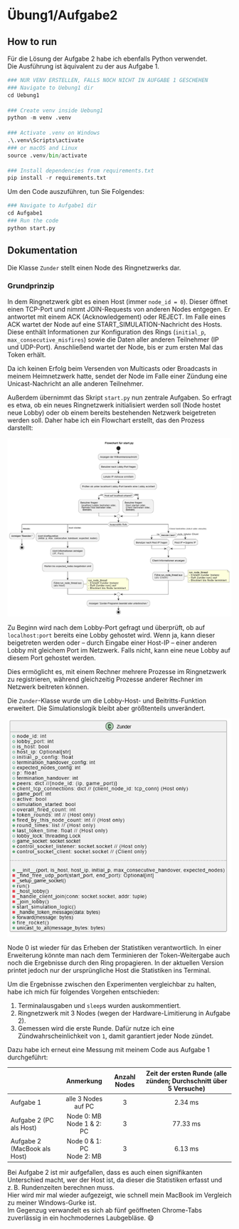 # Übung1/Aufgabe2

## How to run

Für die Lösung der Aufgabe 2 habe ich ebenfalls Python verwendet.  
Die Ausführung ist äquivalent zu der aus Aufgabe 1.

```python
### NUR VENV ERSTELLEN, FALLS NOCH NICHT IN AUFGABE 1 GESCHEHEN
### Navigate to Uebung1 dir
cd Uebung1

### Create venv inside Uebung1
python -m venv .venv

### Activate .venv on Windows
.\.venv\Scripts\activate
### or macOS and Linux
source .venv/bin/activate

### Install dependencies from requirements.txt
pip install -r requirements.txt
```

Um den Code auszuführen, tun Sie Folgendes:

```python
### Navigate to Aufgabe1 dir
cd Aufgabe1
### Run the code
python start.py
```

## Dokumentation

Die Klasse `Zunder` stellt einen Node des Ringnetzwerks dar.

### Grundprinzip

In dem Ringnetzwerk gibt es einen Host (immer `node_id = 0`). Dieser öffnet einen TCP-Port und nimmt JOIN-Requests von anderen Nodes entgegen. Er antwortet mit einem ACK (Acknowledgement) oder REJECT. Im Falle eines ACK wartet der Node auf eine START_SIMULATION-Nachricht des Hosts. Diese enthält Informationen zur Konfiguration des Rings (`initial_p`, `max_consecutive_misfires`) sowie die Daten aller anderen Teilnehmer (IP und UDP-Port). Anschließend wartet der Node, bis er zum ersten Mal das Token erhält.

Da ich keinen Erfolg beim Versenden von Multicasts oder Broadcasts in meinem Heimnetzwerk hatte, sendet der Node im Falle einer Zündung eine Unicast-Nachricht an alle anderen Teilnehmer.

Außerdem übernimmt das Skript `start.py` nun zentrale Aufgaben. So erfragt es etwa, ob ein neues Ringnetzwerk initialisiert werden soll (Node hostet neue Lobby) oder ob einem bereits bestehenden Netzwerk beigetreten werden soll. Daher habe ich ein Flowchart erstellt, das den Prozess darstellt:

![start.py Flowchart](./resources/start_flowchart.png)

Zu Beginn wird nach dem Lobby-Port gefragt und überprüft, ob auf `localhost:port` bereits eine Lobby gehostet wird. Wenn ja, kann dieser beigetreten werden oder – durch Eingabe einer Host-IP – einer anderen Lobby mit gleichem Port im Netzwerk. Falls nicht, kann eine neue Lobby auf diesem Port gehostet werden.

Dies ermöglicht es, mit einem Rechner mehrere Prozesse im Ringnetzwerk zu registrieren, während gleichzeitig Prozesse anderer Rechner im Netzwerk beitreten können.

Die `Zunder`-Klasse wurde um die Lobby-Host- und Beitritts-Funktion erweitert. Die Simulationslogik bleibt aber größtenteils unverändert.

![UML Zunder](./resources/Zunder_UML.png)

Node 0 ist wieder für das Erheben der Statistiken verantwortlich. In einer Erweiterung könnte man nach dem Terminieren der Token-Weitergabe auch noch die Ergebnisse durch den Ring propagieren. In der aktuellen Version printet jedoch nur der ursprüngliche Host die Statistiken ins Terminal.

Um die Ergebnisse zwischen den Experimenten vergleichbar zu halten, habe ich mich für folgendes Vorgehen entschieden:

1. Terminalausgaben und `sleep`s wurden auskommentiert.
2. Ringnetzwerk mit 3 Nodes (wegen der Hardware-Limitierung in Aufgabe 2).
3. Gemessen wird die erste Runde. Dafür nutze ich eine Zündwahrscheinlichkeit von `1`, damit garantiert jeder Node zündet.

Dazu habe ich erneut eine Messung mit meinem Code aus Aufgabe 1 durchgeführt:

|                              |          Anmerkung           | Anzahl Nodes | Zeit der ersten Runde (alle zünden; Durchschnitt über 5 Versuche) |
| :--------------------------- | :--------------------------: | :----------: | :---------------------------------------------------------------: |
| Aufgabe 1                    |     alle 3 Nodes auf PC      |      3       |                              2.34 ms                              |
| Aufgabe 2 (PC als Host)      | Node 0: MB<br>Node 1 & 2: PC |      3       |                             77.33 ms                              |
| Aufgabe 2 (MacBook als Host) | Node 0 & 1: PC<br>Node 2: MB |      3       |                              6.13 ms                              |

Bei Aufgabe 2 ist mir aufgefallen, dass es auch einen signifikanten Unterschied macht, wer der Host ist, da dieser die Statistiken erfasst und z. B. Rundenzeiten berechnen muss.  
Hier wird mir mal wieder aufgezeigt, wie schnell mein MacBook im Vergleich zu meiner Windows-Gurke ist.  
Im Gegenzug verwandelt es sich ab fünf geöffneten Chrome-Tabs zuverlässig in ein hochmodernes Laubgebläse. 😄
